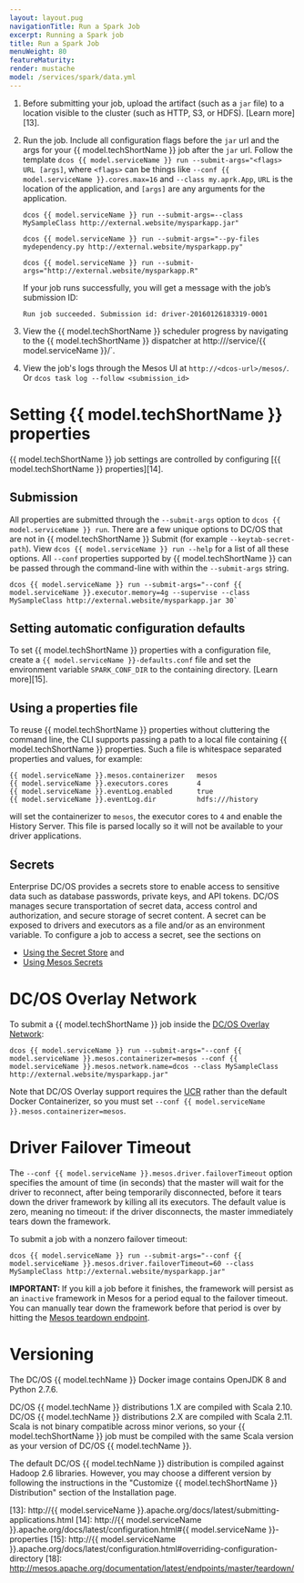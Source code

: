 ```yaml
---
layout: layout.pug
navigationTitle: Run a Spark Job
excerpt: Running a Spark job
title: Run a Spark Job
menuWeight: 80
featureMaturity:
render: mustache
model: /services/spark/data.yml
---
```


1.  Before submitting your job, upload the artifact (such as a `jar` file) to a location visible to the cluster (such as HTTP, S3, or HDFS). [Learn more][13].

1.  Run the job. Include all configuration flags before the `jar` url and the args for your {{ model.techShortName }} job after the `jar` url. Follow the template `dcos {{ model.serviceName }} run --submit-args="<flags> URL [args]`, where `<flags>` can be things like `--conf {{ model.serviceName }}.cores.max=16` and `--class my.aprk.App`, `URL` is the location of the application, and `[args]` are any arguments for the application.
        
        dcos {{ model.serviceName }} run --submit-args=--class MySampleClass http://external.website/mysparkapp.jar"

        dcos {{ model.serviceName }} run --submit-args="--py-files mydependency.py http://external.website/mysparkapp.py"

        dcos {{ model.serviceName }} run --submit-args="http://external.website/mysparkapp.R"

	If your job runs successfully, you will get a message with the job’s submission ID:

        Run job succeeded. Submission id: driver-20160126183319-0001

1.  View the {{ model.techShortName }} scheduler progress by navigating to the {{ model.techShortName }} dispatcher at http://<dcos-url>/service/{{ model.serviceName }}/`.

1.  View the job's logs through the Mesos UI at `http://<dcos-url>/mesos/`. Or `dcos task log --follow <submission_id>`

# Setting {{ model.techShortName }} properties

{{ model.techShortName }} job settings are controlled by configuring [{{ model.techShortName }} properties][14].

## Submission

All properties are submitted through the `--submit-args` option to `dcos {{ model.serviceName }} run`. There are a few unique options to DC/OS that are not in {{ model.techShortName }} Submit (for example `--keytab-secret-path`).  View `dcos {{ model.serviceName }} run --help` for a list of all these options. All `--conf` properties supported by {{ model.techShortName }} can be passed through the command-line with within the `--submit-args` string. 

    dcos {{ model.serviceName }} run --submit-args="--conf {{ model.serviceName }}.executor.memory=4g --supervise --class MySampleClass http://external.website/mysparkapp.jar 30`

## Setting automatic configuration defaults

To set {{ model.techShortName }} properties with a configuration file, create a
`{{ model.serviceName }}-defaults.conf` file and set the environment variable
`SPARK_CONF_DIR` to the containing directory. [Learn more][15].

## Using a properties file

To reuse {{ model.techShortName }} properties without cluttering the command line, the CLI supports passing a path to a local file containing {{ model.techShortName }} properties. Such a file is whitespace separated properties and values, for example:
```text
{{ model.serviceName }}.mesos.containerizer   mesos
{{ model.serviceName }}.executors.cores       4
{{ model.serviceName }}.eventLog.enabled      true
{{ model.serviceName }}.eventLog.dir          hdfs:///history
```
will set the containerizer to `mesos`, the executor cores to `4` and enable the History Server. This file is parsed locally so it will not be available to your driver applications. 

## Secrets

Enterprise DC/OS provides a secrets store to enable access to sensitive data such as database passwords, private keys, and API tokens. DC/OS manages secure transportation of secret data, access control and authorization, and secure storage of secret content. A secret can be exposed to drivers and executors as a file and/or as an environment variable. To configure a job to access a secret, see the sections on

- [Using the Secret Store](../security/#using-the-secret-store) and
- [Using Mesos Secrets](../security/#using-mesos-secrets)

# DC/OS Overlay Network

To submit a {{ model.techShortName }} job inside the [DC/OS Overlay Network](/1.12/overview/design/overlay/):

    dcos {{ model.serviceName }} run --submit-args="--conf {{ model.serviceName }}.mesos.containerizer=mesos --conf {{ model.serviceName }}.mesos.network.name=dcos --class MySampleClass http://external.website/mysparkapp.jar"

Note that DC/OS Overlay support requires the [UCR](1.12/deploying-services/containerizers/ucr/)   rather than the default Docker Containerizer, so you must set `--conf {{ model.serviceName }}.mesos.containerizer=mesos`.

# Driver Failover Timeout

The `--conf {{ model.serviceName }}.mesos.driver.failoverTimeout` option specifies the amount of time 
(in seconds) that the master will wait for the driver to reconnect, after being 
temporarily disconnected, before it tears down the driver framework by killing 
all its executors. The default value is zero, meaning no timeout: if the 
driver disconnects, the master immediately tears down the framework.

To submit a job with a nonzero failover timeout:

    dcos {{ model.serviceName }} run --submit-args="--conf {{ model.serviceName }}.mesos.driver.failoverTimeout=60 --class MySampleClass http://external.website/mysparkapp.jar"

<p class="message--important"><strong>IMPORTANT: </strong>If you kill a job before it finishes, the framework will persist as an <code>inactive</code> framework in Mesos for a period equal to the failover timeout. You can manually tear down the framework before that period is over by hitting
the <a href="http://mesos.apache.org/documentation/latest/endpoints/master/teardown/">Mesos teardown endpoint</a>.</p>

# Versioning

The DC/OS {{ model.techName }} Docker image contains OpenJDK 8 and Python 2.7.6.

DC/OS {{ model.techName }} distributions 1.X are compiled with Scala 2.10.  DC/OS {{ model.techName }} distributions 2.X are compiled with Scala 2.11.  Scala is not binary compatible across minor verions, so your {{ model.techShortName }} job must be compiled with the same Scala version as your version of DC/OS {{ model.techName }}.

The default DC/OS {{ model.techName }} distribution is compiled against Hadoop 2.6 libraries.  However, you may choose a different version by following the instructions in the "Customize {{ model.techShortName }} Distribution" section of the Installation page.


[13]: http://{{ model.serviceName }}.apache.org/docs/latest/submitting-applications.html
[14]: http://{{ model.serviceName }}.apache.org/docs/latest/configuration.html#{{ model.serviceName }}-properties
[15]: http://{{ model.serviceName }}.apache.org/docs/latest/configuration.html#overriding-configuration-directory
[18]: http://mesos.apache.org/documentation/latest/endpoints/master/teardown/
